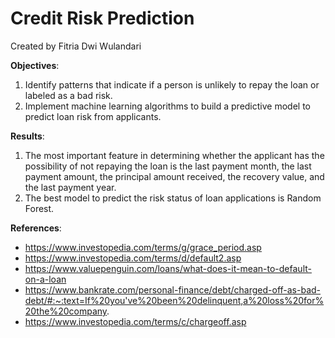 # Credit Risk Prediction

Created by Fitria Dwi Wulandari

**Objectives**:
1. Identify patterns that indicate if a person is unlikely to repay the loan or labeled as a bad risk.
2. Implement machine learning algorithms to build a predictive model to predict loan risk from applicants.

**Results**:
1. The most important feature in determining whether the applicant has the possibility of not repaying the loan is the last payment month, the last payment amount, the principal amount received, the recovery value, and the last payment year.
2. The best model to predict the risk status of loan applications is Random Forest.

**References**:
- https://www.investopedia.com/terms/g/grace_period.asp
- https://www.investopedia.com/terms/d/default2.asp
- https://www.valuepenguin.com/loans/what-does-it-mean-to-default-on-a-loan
- https://www.bankrate.com/personal-finance/debt/charged-off-as-bad-debt/#:~:text=If%20you've%20been%20delinquent,a%20loss%20for%20the%20company.
- https://www.investopedia.com/terms/c/chargeoff.asp
